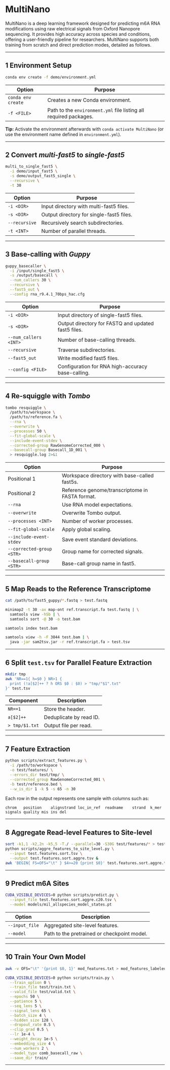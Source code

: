 # MultiNano

MultiNano is a deep learning framework designed for predicting m6A RNA modifications using raw electrical signals from Oxford Nanopore sequencing. It provides high accuracy across species and conditions, offering a user-friendly pipeline for researchers. MultiNano supports both training from scratch and direct prediction modes, detailed as follows.

---

## 1  Environment Setup

```bash
conda env create -f demo/environment.yml
```

| Option             | Purpose                                                           |
| ------------------ | ----------------------------------------------------------------- |
| `conda env create` | Creates a new Conda environment.                                  |
| `-f <FILE>`        | Path to the `environment.yml` file listing all required packages. |

**Tip:** Activate the environment afterwards with `conda activate MultiNano` (or use the environment name defined in `environment.yml`).

---

## 2  Convert *multi-fast5* to *single-fast5*

```bash
multi_to_single_fast5 \
  -i demo/input_fast5 \
  -s demo/output_fast5_single \
  --recursive \
  -t 30
```

| Option        | Purpose                                  |
| ------------- | ---------------------------------------- |
| `-i <DIR>`    | Input directory with multi-fast5 files.  |
| `-s <DIR>`    | Output directory for single-fast5 files. |
| `--recursive` | Recursively search subdirectories.       |
| `-t <INT>`    | Number of parallel threads.              |

---

## 3  Base-calling with *Guppy*

```bash
guppy_basecaller \
  -i /input/single_fast5 \
  -s /output/basecall \
  --num_callers 30 \
  --recursive \
  --fast5_out \
  --config rna_r9.4.1_70bps_hac.cfg
```

| Option                | Purpose                                             |
| --------------------- | --------------------------------------------------- |
| `-i <DIR>`            | Input directory of single-fast5 files.              |
| `-s <DIR>`            | Output directory for FASTQ and updated fast5 files. |
| `--num_callers <INT>` | Number of base-calling threads.                     |
| `--recursive`         | Traverse subdirectories.                            |
| `--fast5_out`         | Write modified fast5 files.                         |
| `--config <FILE>`     | Configuration for RNA high-accuracy base-calling.   |

---

## 4  Re-squiggle with *Tombo*

```bash
tombo resquiggle \
  /path/to/workspace \
  /path/to/reference.fa \
  --rna \
  --overwrite \
  --processes 50 \
  --fit-global-scale \
  --include-event-stdev \
  --corrected-group RawGenomeCorrected_000 \
  --basecall-group Basecall_1D_001 \
  > resquiggle.log 2>&1
```

| Option                    | Purpose                                         |
| ------------------------- | ----------------------------------------------- |
| Positional 1              | Workspace directory with base-called fast5s.    |
| Positional 2              | Reference genome/transcriptome in FASTA format. |
| `--rna`                   | Use RNA model expectations.                     |
| `--overwrite`             | Overwrite Tombo output.                         |
| `--processes <INT>`       | Number of worker processes.                     |
| `--fit-global-scale`      | Apply global scaling.                           |
| `--include-event-stdev`   | Save event standard deviations.                 |
| `--corrected-group <STR>` | Group name for corrected signals.               |
| `--basecall-group <STR>`  | Base-call group name in fast5.                  |

---

## 5  Map Reads to the Reference Transcriptome

```bash
cat /path/to/fast5_guppy/*.fastq > test.fastq

minimap2 -t 30 -ax map-ont ref.transcript.fa test.fastq | \
  samtools view -hSb | \
  samtools sort -@ 30 -o test.bam

samtools index test.bam

samtools view -h -F 3844 test.bam | \
  java -jar sam2tsv.jar -r ref.transcript.fa > test.tsv
```

---

## 6  Split `test.tsv` for Parallel Feature Extraction

```bash
mkdir tmp
awk 'NR==1{ h=$0 } NR>1 {
  print (!a[$2]++ ? h ORS $0 : $0) > "tmp/"$1".txt"
}' test.tsv
```

| Component      | Description             |
| -------------- | ----------------------- |
| `NR==1`        | Store the header.       |
| `a[$2]++`      | Deduplicate by read ID. |
| `> tmp/$1.txt` | Output file per read.   |

---

## 7  Feature Extraction

```bash
python scripts/extract_features.py \
  -i /path/to/workspace \
  -o test/features/ \
  --errors_dir test/tmp/ \
  --corrected_group RawGenomeCorrected_001 \
  -b test/reference.bed \
  --w_is_dir 1 -k 5 -s 65 -n 30
```

Each row in the output represents one sample with columns such as:

```
chrom	position	alignstrand	loc_in_ref	readname	strand	k_mer	signals	quality	mis	ins	del
```

---

## 8  Aggregate Read-level Features to Site-level

```bash
sort -k1,1 -k2,2n -k5,5 -T./ --parallel=30 -S30G test/features/* > test.features.sort.tsv &
python scripts/aggre_features_to_site_level.py \
  --input test.features.sort.tsv \
  --output test.features.sort.aggre.tsv &
awk 'BEGIN{ FS=OFS="\t" } $4>=20 {print $0}' test.features.sort.aggre.tsv > test.features.sort.aggre.c20.tsv
```

---

## 9  Predict m6A Sites

```bash
CUDA_VISIBLE_DEVICES=0 python scripts/predict.py \
  --input_file test.features.sort.aggre.c20.tsv \
  --model models/mil_allspecies_model_states.pt
```

| Option         | Description                                 |
| -------------- | ------------------------------------------- |
| `--input_file` | Aggregated site-level features.             |
| `--model`      | Path to the pretrained or checkpoint model. |

---

## 10  Train Your Own Model

```bash
awk -v OFS="\t" '{print $0, 1}' mod_features.txt > mod_features_labeled.txt

CUDA_VISIBLE_DEVICES=0 python scripts/train.py \
  --train_option 0 \
  --train_file test/train.txt \
  --valid_file test/valid.txt \
  --epochs 50 \
  --patience 5 \
  --seq_lens 5 \
  --signal_lens 65 \
  --batch_size 4 \
  --hidden_size 128 \
  --dropout_rate 0.5 \
  --clip_grad 0.5 \
  --lr 1e-4 \
  --weight_decay 1e-5 \
  --embedding_size 4 \
  --num_workers 2 \
  --model_type comb_basecall_raw \
  --save_dir train/
```

---
